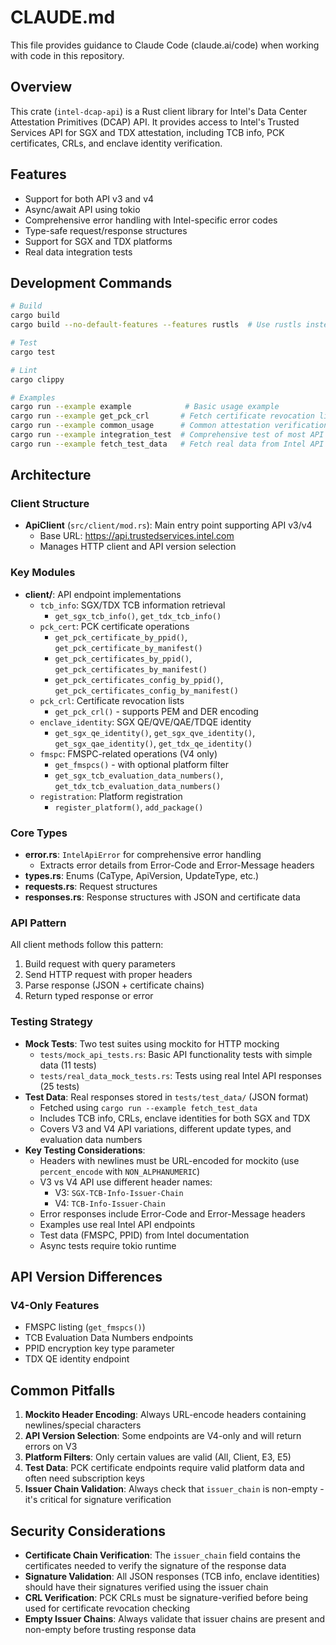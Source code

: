 # CLAUDE.md

This file provides guidance to Claude Code (claude.ai/code) when working with code in this repository.

## Overview

This crate (`intel-dcap-api`) is a Rust client library for Intel's Data Center Attestation Primitives (DCAP) API. It
provides access to Intel's Trusted Services API for SGX and TDX attestation, including TCB info, PCK certificates, CRLs,
and enclave identity verification.

## Features

- Support for both API v3 and v4
- Async/await API using tokio
- Comprehensive error handling with Intel-specific error codes
- Type-safe request/response structures
- Support for SGX and TDX platforms
- Real data integration tests

## Development Commands

```bash
# Build
cargo build
cargo build --no-default-features --features rustls  # Use rustls instead of default TLS

# Test
cargo test

# Lint
cargo clippy

# Examples
cargo run --example example            # Basic usage example
cargo run --example get_pck_crl       # Fetch certificate revocation lists
cargo run --example common_usage      # Common attestation verification patterns
cargo run --example integration_test  # Comprehensive test of most API endpoints
cargo run --example fetch_test_data   # Fetch real data from Intel API for tests
```

## Architecture

### Client Structure

- **ApiClient** (`src/client/mod.rs`): Main entry point supporting API v3/v4
    - Base URL: https://api.trustedservices.intel.com
    - Manages HTTP client and API version selection

### Key Modules

- **client/**: API endpoint implementations
    - `tcb_info`: SGX/TDX TCB information retrieval
        - `get_sgx_tcb_info()`, `get_tdx_tcb_info()`
    - `pck_cert`: PCK certificate operations
        - `get_pck_certificate_by_ppid()`, `get_pck_certificate_by_manifest()`
        - `get_pck_certificates_by_ppid()`, `get_pck_certificates_by_manifest()`
        - `get_pck_certificates_config_by_ppid()`, `get_pck_certificates_config_by_manifest()`
    - `pck_crl`: Certificate revocation lists
        - `get_pck_crl()` - supports PEM and DER encoding
    - `enclave_identity`: SGX QE/QVE/QAE/TDQE identity
        - `get_sgx_qe_identity()`, `get_sgx_qve_identity()`, `get_sgx_qae_identity()`, `get_tdx_qe_identity()`
    - `fmspc`: FMSPC-related operations (V4 only)
        - `get_fmspcs()` - with optional platform filter
        - `get_sgx_tcb_evaluation_data_numbers()`, `get_tdx_tcb_evaluation_data_numbers()`
    - `registration`: Platform registration
        - `register_platform()`, `add_package()`

### Core Types

- **error.rs**: `IntelApiError` for comprehensive error handling
    - Extracts error details from Error-Code and Error-Message headers
- **types.rs**: Enums (CaType, ApiVersion, UpdateType, etc.)
- **requests.rs**: Request structures
- **responses.rs**: Response structures with JSON and certificate data

### API Pattern

All client methods follow this pattern:

1. Build request with query parameters
2. Send HTTP request with proper headers
3. Parse response (JSON + certificate chains)
4. Return typed response or error

### Testing Strategy

- **Mock Tests**: Two test suites using mockito for HTTP mocking
    - `tests/mock_api_tests.rs`: Basic API functionality tests with simple data (11 tests)
    - `tests/real_data_mock_tests.rs`: Tests using real Intel API responses (25 tests)
- **Test Data**: Real responses stored in `tests/test_data/` (JSON format)
    - Fetched using `cargo run --example fetch_test_data`
    - Includes TCB info, CRLs, enclave identities for both SGX and TDX
    - Covers V3 and V4 API variations, different update types, and evaluation data numbers
- **Key Testing Considerations**:
    - Headers with newlines must be URL-encoded for mockito (use `percent_encode` with `NON_ALPHANUMERIC`)
    - V3 vs V4 API use different header names:
        - V3: `SGX-TCB-Info-Issuer-Chain`
        - V4: `TCB-Info-Issuer-Chain`
    - Error responses include Error-Code and Error-Message headers
    - Examples use real Intel API endpoints
    - Test data (FMSPC, PPID) from Intel documentation
    - Async tests require tokio runtime

## API Version Differences

### V4-Only Features

- FMSPC listing (`get_fmspcs()`)
- TCB Evaluation Data Numbers endpoints
- PPID encryption key type parameter
- TDX QE identity endpoint

## Common Pitfalls

1. **Mockito Header Encoding**: Always URL-encode headers containing newlines/special characters
2. **API Version Selection**: Some endpoints are V4-only and will return errors on V3
4. **Platform Filters**: Only certain values are valid (All, Client, E3, E5)
5. **Test Data**: PCK certificate endpoints require valid platform data and often need subscription keys
6. **Issuer Chain Validation**: Always check that `issuer_chain` is non-empty - it's critical for signature verification

## Security Considerations

- **Certificate Chain Verification**: The `issuer_chain` field contains the certificates needed to verify the signature
  of the response data
- **Signature Validation**: All JSON responses (TCB info, enclave identities) should have their signatures verified
  using the issuer chain
- **CRL Verification**: PCK CRLs must be signature-verified before being used for certificate revocation checking
- **Empty Issuer Chains**: Always validate that issuer chains are present and non-empty before trusting response data

